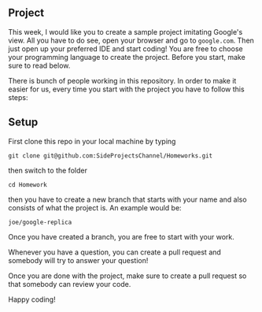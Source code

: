 ## Project

This week, I would like you to create a sample project imitating Google's view. All you have to do see, open your browser and go to `google.com`. Then just open up your preferred IDE and start coding! You are free to choose your programming language to create the project. Before you start, make sure to read below.

There is bunch of people working in this repository. In order to make it easier for us, every time you start with the project you have to follow this steps:

## Setup

First clone this repo in your local machine by typing

`git clone git@github.com:SideProjectsChannel/Homeworks.git`

then switch to the folder

`cd Homework`

then you have to create a new branch that starts with your name and also consists of what the project is. An example would be:

`joe/google-replica`

Once you have created a branch, you are free to start with your work.

Whenever you have a question, you can create a pull request and somebody will try to answer your question!

Once you are done with the project, make sure to create a pull request so that somebody can review your code.

Happy coding!
